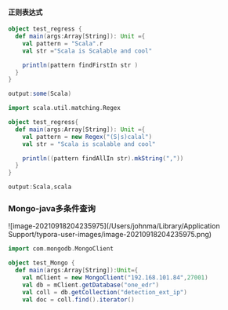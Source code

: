 

#### 正则表达式

```scala
object test_regress {
  def main(args:Array[String]): Unit ={
    val pattern = "Scala".r
    val str ="Scala is Scalable and cool"

    println(pattern findFirstIn str )
  }
}

output:some(Scala)
```



```scala
import scala.util.matching.Regex

object test_regress{
  def main(args:Array[String]): Unit ={
    val pattern = new Regex("(S|s)calal")
    val str = "Scala is scalable and cool"

    println((pattern findAllIn str).mkString(","))
  }
}

output:Scala,scala
```



### Mongo-java多条件查询

![image-20210918204235975](/Users/johnma/Library/Application Support/typora-user-images/image-20210918204235975.png)



```scala
import com.mongodb.MongoClient

object test_Mongo {
  def main(args:Array[String]):Unit={
    val mClient = new MongoClient("192.168.101.84",27001)
    val db = mClient.getDatabase("one_edr")
    val coll = db.getCollection("detection_ext_ip")
    val doc = coll.find().iterator()
```

